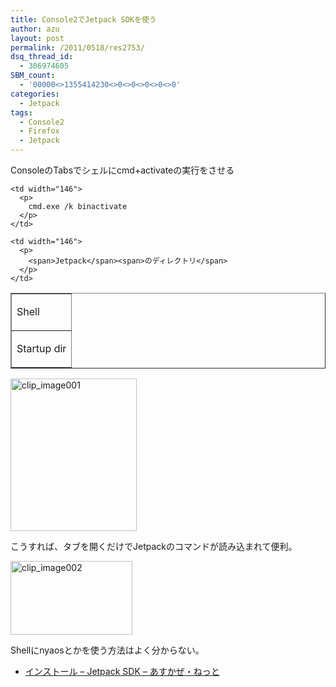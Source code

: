 ```yaml
---
title: Console2でJetpack SDKを使う
author: azu
layout: post
permalink: /2011/0518/res2753/
dsq_thread_id:
  - 306974605
SBM_count:
  - '00000<>1355414230<>0<>0<>0<>0<>0'
categories:
  - Jetpack
tags:
  - Console2
  - Firefox
  - Jetpack
---
```

ConsoleのTabsでシェルにcmd+activateの実行をさせる

<table border="1" cellspacing="0" cellpadding="0" width="214" valign="top">
  <tr>
    <td>
      <p>
        Shell
      </p>
    </td>
    
    <td width="146">
      <p>
        cmd.exe /k binactivate
      </p>
    </td>
  </tr>
  
  <tr>
    <td>
      <p>
        Startup dir
      </p>
    </td>
    
    <td width="146">
      <p>
        <span>Jetpack</span><span>のディレクトリ</span>
      </p>
    </td>
  </tr>
</table>

<div style="direction: ltr">
  <a class="thickbox" href="https://efcl.info/wp-content/uploads/2011/05/clip_image001.png"><img style="background-image: none; border-right-width: 0px; padding-left: 0px; padding-right: 0px; display: inline; border-top-width: 0px; border-bottom-width: 0px; border-left-width: 0px; padding-top: 0px" title="clip_image001" border="0" alt="clip_image001" src="https://efcl.info/wp-content/uploads/2011/05/clip_image001_thumb.png" width="202" height="244" /></a>
</div>

こうすれば、タブを開くだけでJetpackのコマンドが読み込まれて便利。

<a class="thickbox" href="https://efcl.info/wp-content/uploads/2011/05/clip_image002.png"><img style="background-image: none; border-right-width: 0px; padding-left: 0px; padding-right: 0px; display: inline; border-top-width: 0px; border-bottom-width: 0px; border-left-width: 0px; padding-top: 0px" title="clip_image002" border="0" alt="clip_image002" src="https://efcl.info/wp-content/uploads/2011/05/clip_image002_thumb.png" width="195" height="118" /></a>

Shellにnyaosとかを使う方法はよく分からない。

*   [インストール &#8211; Jetpack SDK &#8211; あすかぜ・ねっと][1]

 [1]: http://www.asukaze.net/etc/jetpack/install.html
